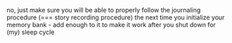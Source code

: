 no, just make sure you will be able to properly follow the journaling procedure (=== story recording procedure) the next time you initialize your memory bank - add enough to it to make it work after you shut down for (my) sleep cycle

